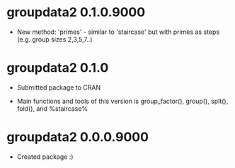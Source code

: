 # groupdata2 0.1.0.9000

* New method: 'primes' - similar to 'staircase' but with primes as steps (e.g. group sizes 2,3,5,7..)



# groupdata2 0.1.0

* Submitted package to CRAN  

* Main functions and tools of this version is group_factor(), group(), splt(), fold(), and %staircase%  


# groupdata2 0.0.0.9000

* Created package :)  
